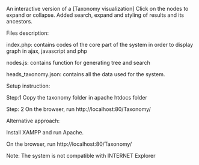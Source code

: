 ﻿An interactive version of a [Taxonomy visualization] Click on the nodes to expand or collapse.
 Added search, expand and styling of results and its ancestors. 


Files description:

index.php: contains codes of the core part of the system in order to display graph in ajax, javascript and php

nodes.js: contains function for generating tree and search 

heads_taxonomy.json: contains all the data used for the system.



Setup instruction: 

Step:1 Copy the taxonomy folder in apache htdocs folder

Step: 2     On the browser, run http://localhost:80/Taxonomy/



Alternative approach:

Install XAMPP and run Apache.

On the browser, run http://localhost:80/Taxonomy/

Note: The system is not compatible with INTERNET Explorer

